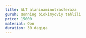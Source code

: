 ```yaml
---
title: ALT alaninaminotrasferaza
guruh: Qonning biokimyoviy tahlili
price: 15000
material: Qon
duration: 30 daqiqa
---
```

